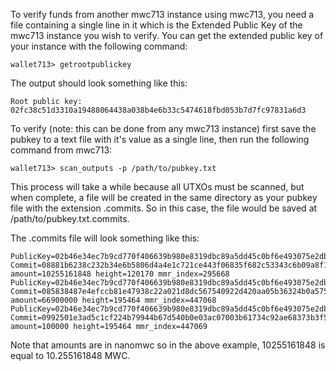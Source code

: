 To verify funds from another mwc713 instance using mwc713, you need a file containing a single line in it which is the Extended
Public Key of the mwc713 instance you wish to verify. You can get the extended public key of your instance with the following
command:

```wallet713> getrootpublickey```

The output should look something like this:

```Root public key: 02fc38c51d3310a19488064438a038b4e6b33c5474618fbd053b7d7fc97831a6d3```


To verify (note: this can be done from any mwc713 instance) first save the pubkey to a text file with it's value as a single
line, then run the following command from mwc713:

```wallet713> scan_outputs -p /path/to/pubkey.txt```

This process will take a while because all UTXOs must be scanned, but when complete, a file will be created in the same directory as your pubkey file with the extension .commits. So in this case, the file would be saved at /path/to/pubkey.txt.commits.

The .commits file will look something like this:


```
PublicKey=02b46e34ec7b9cd770f406639b980e8319dbc89a5dd45c0bf6e493075e2db1fdcd Commit=08881b6238c232b34e6b5806d4a4e1c721ce443f06835f682c53343c6b09a8f167 amount=10255161848 height=120170 mmr_index=295668
PublicKey=02b46e34ec7b9cd770f406639b980e8319dbc89a5dd45c0bf6e493075e2db1fdcd Commit=085838487e4efccb81e47938c22a021d8dc567540922d420aa05b36324b0a5755f amount=66900000 height=195464 mmr_index=447068
PublicKey=02b46e34ec7b9cd770f406639b980e8319dbc89a5dd45c0bf6e493075e2db1fdcd Commit=0992501e3ad5c1cf224b79944b67d540b0e03ac07003b61734c92ae68373b3f533 amount=100000 height=195464 mmr_index=447069

```

Note that amounts are in nanomwc so in the above example, 10255161848 is equal to 10.255161848 MWC.
